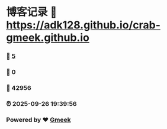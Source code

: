 # 博客记录 :link: https://adk128.github.io/crab-gmeek.github.io 
### :page_facing_up: [5](https://adk128.github.io/crab-gmeek.github.io/tag.html) 
### :speech_balloon: 0 
### :hibiscus: 42956 
### :alarm_clock: 2025-09-26 19:39:56 
### Powered by :heart: [Gmeek](https://github.com/Meekdai/Gmeek)
